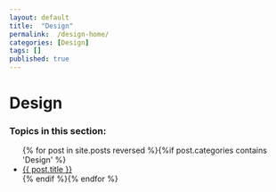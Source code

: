 ```yaml
---
layout: default
title:  "Design"
permalink:  /design-home/
categories: [Design]
tags: []
published: true
---
```


<div data-type="part" class="hsecpart" data-hederis-type="hsecpart" id="design-home" data-pi-attrs="id: design-home" role="doc-part" data-author-name=" " data-book-title=" " title="Design"><h1 data-hederis-type="hblkchaptitle" class="hblkchaptitle" id="pIimMRkys">Design</h1><h3>Topics in this section:</h3><ul class="">{% for post in site.posts reversed %}{%if post.categories contains 'Design' %}<li class=""><a class="" href="{{ post.url }}">{{ post.title }}</a></li>{% endif %}{% endfor %}</ul></div>